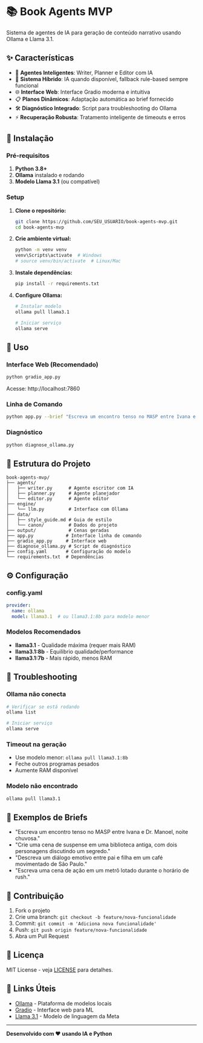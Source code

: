 # 📚 Book Agents MVP

Sistema de agentes de IA para geração de conteúdo narrativo usando Ollama e Llama 3.1.

## ✨ Características

- 🤖 **Agentes Inteligentes**: Writer, Planner e Editor com IA
- 🔄 **Sistema Híbrido**: IA quando disponível, fallback rule-based sempre funcional
- 🌐 **Interface Web**: Interface Gradio moderna e intuitiva
- 📋 **Planos Dinâmicos**: Adaptação automática ao brief fornecido
- 🛠️ **Diagnóstico Integrado**: Script para troubleshooting do Ollama
- ⚡ **Recuperação Robusta**: Tratamento inteligente de timeouts e erros

## 🚀 Instalação

### Pré-requisitos

1. **Python 3.8+**
2. **Ollama** instalado e rodando
3. **Modelo Llama 3.1** (ou compatível)

### Setup

1. **Clone o repositório:**
   ```bash
   git clone https://github.com/SEU_USUARIO/book-agents-mvp.git
   cd book-agents-mvp
   ```

2. **Crie ambiente virtual:**
   ```bash
   python -m venv venv
   venv\Scripts\activate  # Windows
   # source venv/bin/activate  # Linux/Mac
   ```

3. **Instale dependências:**
   ```bash
   pip install -r requirements.txt
   ```

4. **Configure Ollama:**
   ```bash
   # Instalar modelo
   ollama pull llama3.1
   
   # Iniciar serviço
   ollama serve
   ```

## 🎯 Uso

### Interface Web (Recomendado)

```bash
python gradio_app.py
```

Acesse: http://localhost:7860

### Linha de Comando

```bash
python app.py --brief "Escreva um encontro tenso no MASP entre Ivana e Dr. Manoel, noite chuvosa."
```

### Diagnóstico

```bash
python diagnose_ollama.py
```

## 📁 Estrutura do Projeto

```
book-agents-mvp/
├── agents/
│   ├── writer.py      # Agente escritor com IA
│   ├── planner.py     # Agente planejador
│   └── editor.py      # Agente editor
├── engine/
│   └── llm.py         # Interface com Ollama
├── data/
│   ├── style_guide.md # Guia de estilo
│   └── canon/         # Dados do projeto
├── output/            # Cenas geradas
├── app.py            # Interface linha de comando
├── gradio_app.py     # Interface web
├── diagnose_ollama.py # Script de diagnóstico
├── config.yaml       # Configuração do modelo
└── requirements.txt  # Dependências
```

## ⚙️ Configuração

### config.yaml
```yaml
provider:
  name: ollama
  model: llama3.1  # ou llama3.1:8b para modelo menor
```

### Modelos Recomendados

- **llama3.1** - Qualidade máxima (requer mais RAM)
- **llama3.1:8b** - Equilibrio qualidade/performance
- **llama3.1:7b** - Mais rápido, menos RAM

## 🔧 Troubleshooting

### Ollama não conecta
```bash
# Verificar se está rodando
ollama list

# Iniciar serviço
ollama serve
```

### Timeout na geração
- Use modelo menor: `ollama pull llama3.1:8b`
- Feche outros programas pesados
- Aumente RAM disponível

### Modelo não encontrado
```bash
ollama pull llama3.1
```

## 🎨 Exemplos de Briefs

- "Escreva um encontro tenso no MASP entre Ivana e Dr. Manoel, noite chuvosa."
- "Crie uma cena de suspense em uma biblioteca antiga, com dois personagens discutindo um segredo."
- "Descreva um diálogo emotivo entre pai e filha em um café movimentado de São Paulo."
- "Escreva uma cena de ação em um metrô lotado durante o horário de rush."

## 🤝 Contribuição

1. Fork o projeto
2. Crie uma branch: `git checkout -b feature/nova-funcionalidade`
3. Commit: `git commit -m 'Adiciona nova funcionalidade'`
4. Push: `git push origin feature/nova-funcionalidade`
5. Abra um Pull Request

## 📄 Licença

MIT License - veja [LICENSE](LICENSE) para detalhes.

## 🔗 Links Úteis

- [Ollama](https://ollama.ai/) - Plataforma de modelos locais
- [Gradio](https://gradio.app/) - Interface web para ML
- [Llama 3.1](https://llama.meta.com/) - Modelo de linguagem da Meta

---

**Desenvolvido com ❤️ usando IA e Python**
